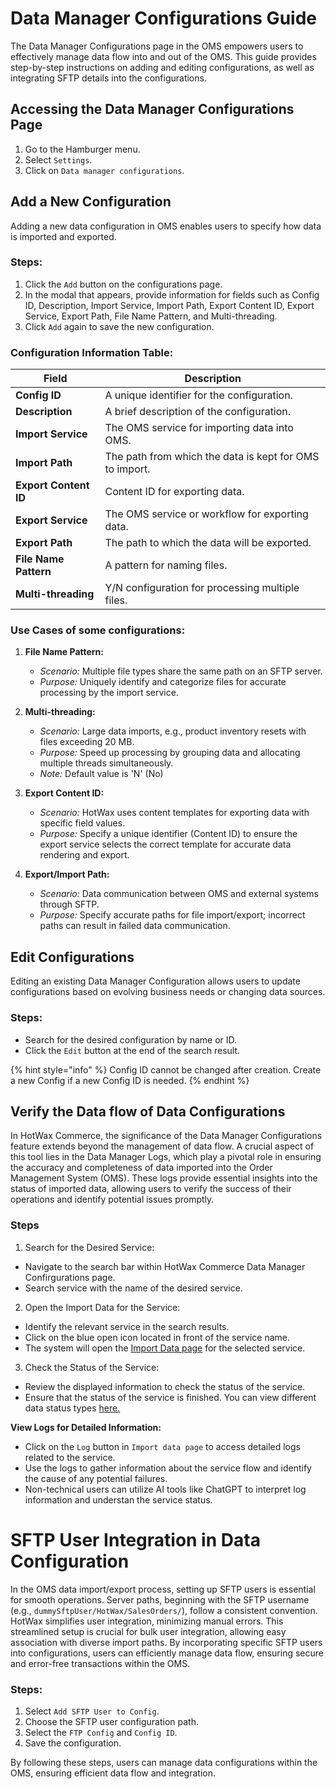 # Data Manager Configurations Guide

The Data Manager Configurations page in the OMS empowers users to effectively manage data flow into and out of the OMS. This guide provides step-by-step instructions on adding and editing configurations, as well as integrating SFTP details into the configurations.

## Accessing the Data Manager Configurations Page

1. Go to the Hamburger menu.
2. Select `Settings`.
3. Click on `Data manager configurations`.

## Add a New Configuration

Adding a new data configuration in OMS enables users to specify how data is imported and exported.

### Steps:

1. Click the `Add` button on the configurations page.
2. In the modal that appears, provide information for fields such as Config ID, Description, Import Service, Import Path, Export Content ID, Export Service, Export Path, File Name Pattern, and Multi-threading.
3. Click `Add` again to save the new configuration.

### Configuration Information Table:

| Field               | Description                                         |
|---------------------|-----------------------------------------------------|
| **Config ID**       | A unique identifier for the configuration.           |
| **Description**     | A brief description of the configuration.            |
| **Import Service**  | The OMS service for importing data into OMS.         |
| **Import Path**     | The path from which the data is kept for OMS to import.|
| **Export Content ID**| Content ID for exporting data.                       | 
| **Export Service**  | The OMS service or workflow for exporting data.      |
| **Export Path**     | The path to which the data will be exported.         |
| **File Name Pattern**| A pattern for naming files.                          |
| **Multi-threading** | Y/N configuration for processing multiple files.    |

### Use Cases of some configurations:

1. **File Name Pattern:**
   - *Scenario:* Multiple file types share the same path on an SFTP server.
   - *Purpose:* Uniquely identify and categorize files for accurate processing by the import service.

2. **Multi-threading:**
   - *Scenario:* Large data imports, e.g., product inventory resets with files exceeding 20 MB.
   - *Purpose:* Speed up processing by grouping data and allocating multiple threads simultaneously.
   - *Note:* Default value is 'N' (No)

3. **Export Content ID:**
   - *Scenario:* HotWax uses content templates for exporting data with specific field values.
   - *Purpose:* Specify a unique identifier (Content ID) to ensure the export service selects the correct template for accurate data rendering and export.

4. **Export/Import Path:**
   - *Scenario:* Data communication between OMS and external systems through SFTP.
   - *Purpose:* Specify accurate paths for file import/export; incorrect paths can result in failed data communication.


## Edit Configurations

Editing an existing Data Manager Configuration allows users to update configurations based on evolving business needs or changing data sources.

### Steps:

- Search for the desired configuration by name or ID.
- Click the `Edit` button at the end of the search result.

{% hint style="info" %}
Config ID cannot be changed after creation. Create a new Config if a new Config ID is needed.
{% endhint %}

## Verify the Data flow of Data Configurations

In HotWax Commerce, the significance of the Data Manager Configurations feature extends beyond the management of data flow. A crucial aspect of this tool lies in the Data Manager Logs, which play a pivotal role in ensuring the accuracy and completeness of data imported into the Order Management System (OMS). These logs provide essential insights into the status of imported data, allowing users to verify the success of their operations and identify potential issues promptly.

### Steps


1. Search for the Desired Service:

- Navigate to the search bar within HotWax Commerce Data Manager Confirgurations page.
- Search service with the name of the desired service.

2. Open the Import Data for the Service:

- Identify the relevant service in the search results.
- Click on the blue open icon located in front of the service name.
- The system will open the [Import Data page](data-manager/imports.md) for the selected service.

3. Check the Status of the Service:

- Review the displayed information to check the status of the service.
- Ensure that the status of the service is finished. You can view different data status types [here.](https://docs.hotwax.co/user-guides/workflow/data-manager/imports#data-manager-logs)

**View Logs for Detailed Information:**

- Click on the `Log` button in `Import data page` to access detailed logs related to the service.
- Use the logs to gather information about the service flow and identify the cause of any potential failures.
- Non-technical users can utilize AI tools like ChatGPT to interpret log information and understan the service status.


# SFTP User Integration in Data Configuration

In the OMS data import/export process, setting up SFTP users is essential for smooth operations. Server paths, beginning with the SFTP username (e.g., `dummySftpUser/HotWax/SalesOrders/`), follow a consistent convention. HotWax simplifies user integration, minimizing manual errors. This streamlined setup is crucial for bulk user integration, allowing easy association with diverse import paths. By incorporating specific SFTP users into configurations, users can efficiently manage data flow, ensuring secure and error-free transactions within the OMS.

### Steps:

1. Select `Add SFTP User to Config`.
2. Choose the SFTP user configuration path.
3. Select the `FTP Config` and `Config ID`.
4. Save the configuration.

By following these steps, users can manage data configurations within the OMS, ensuring efficient data flow and integration.
